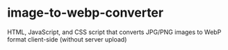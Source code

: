 # image-to-webp-converter
HTML, JavaScript, and CSS script that converts JPG/PNG images to WebP format client-side (without server upload)
